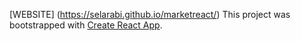 
[WEBSITE] (https://selarabi.github.io/marketreact/)
This project was bootstrapped with [Create React App](https://github.com/facebook/create-react-app).


